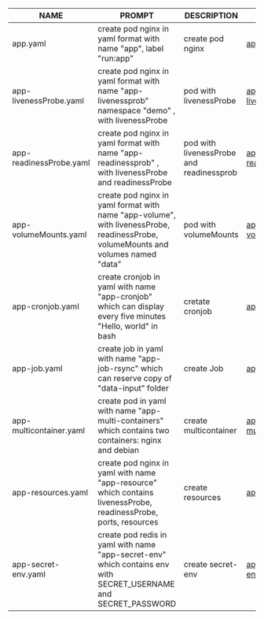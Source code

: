 | NAME | PROMPT | DESCRIPTION | EXAMPLE |
|------|--------|-------------|---------|
| app.yaml | create pod nginx in yaml format with name "app", label "run:app" | create pod nginx | [app.yaml](app.yaml) |
| app-livenessProbe.yaml | create pod nginx in yaml format with name "app-livenessprob" namespace "demo" , with livenessProbe | pod  with livenessProbe | [app-livenessProbe.yaml](app-livenessProbe.yaml) |
| app-readinessProbe.yaml | create pod nginx in yaml format with name "app-readinessprob" , with livenessProbe and  readinessProbe | pod  with livenessProbe and readinessprob | [app-readinessProbe.yaml](app-readinessProbe.yaml) |
| app-volumeMounts.yaml | create pod nginx in yaml format with name "app-volume", with livenessProbe,   readinessProbe, volumeMounts and volumes named "data" | pod with volumeMounts | [app-volumeMounts.yaml](app-volumeMounts.yaml) |
| app-cronjob.yaml | create cronjob in yaml  with name "app-cronjob" which can display every five minutes "Hello, world" in bash | cretate cronjob | [app-cronjob.yaml](app-cronjob.yaml) |
| app-job.yaml | create job in yaml  with name "app-job-rsync" which can reserve copy of "data-input" folder | create Job | [app-job.yaml](app-job.yaml) |
| app-multicontainer.yaml | create pod in yaml  with name "app-multi-containers" which contains two containers: nginx and debian | create multicontainer | [app-multicontainer.yaml](app-multicontainer.yaml) |
| app-resources.yaml | create pod nginx in yaml  with name "app-resource" which contains livenessProbe,  readinessProbe, ports,  resources | create resources | [app-resources.yaml](app-resources.yaml) |
| app-secret-env.yaml | create pod redis in yaml  with name "app-secret-env" which contains env with SECRET_USERNAME and SECRET_PASSWORD | create secret-env | [app-secret-env.yaml](app-secret-env.yaml) |